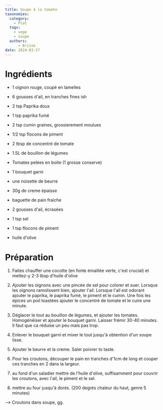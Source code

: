 ```yaml
---
title: Soupe à la tomate
taxonomies:
  category:
    - Plat
  tags:
    - vege
    - soupe
  authors:
      - Brisse
date: 2024-03-27
---
```

# Ingrédients

- 1 oignon rouge, coupé en lamelles
- 6 gousses d'ail, en tranches fines ish
-  2 tsp Paprika doux
- 1 tsp paprika fumé
- 2 tsp cumin graines, grossierement moulues
- 1/2 tsp flocons de piment
- 2 tbsp de concentré de tomate
- 1.5L de bouillon de légumes
- Tomates pelées en boite (1 grosse conserve)
- 1 bouquet garni
- une noisette de beurre
- 30g de creme épaisse


- baguette de pain fraiche
- 2 gousses d'ail, écrasées
- 1 tsp sel
- 1 tsp flocons de piment
- huile d'olive

# Préparation

1. Faites chauffer une cocotte (en fonte émaillée verte, c'est crucial) et mettez-y 2-3 tbsp d'huile d'olive
2. Ajouter les oignons avec une pincée de sel pour colorer et suer. Lorsque les oignons ramolissent bien, ajouter l'ail. Lorsque l'ail est odorant ajouter le paprika, le paprika fumé, le piment et le cumin. Une fois les épices un poil toastées ajouter le concentré de tomate et le cuire une minute.
3. Déglacer le tout au bouillon de légumes, et ajouter les tomates. Homogénéiser et ajouter le bouquet garni. Laisser frémir 30-40 minutes. Il faut que ca réduise un peu mais pas trop.
4. Enlever le bouquet garni et mixer le tout jusqu'à obtention d'un soupe lisse.
5. Ajouter le beurre et la creme. Saler poivrer to taste.

1. Pour les croutons, découper le pain en tranches d'1cm de long et couper ces tranches en 2 dans la largeur. 
2. au fond d'un saladier mettre de l'huile d'olive, suffisamment pour couvrir les croutons, avec l'ail, le piment et le sel.
3. mettre au four jusqu'à dorés. (200 degrés chaleur du haut, genre 5 minutes)

--> Croutons dans soupe, gg.
